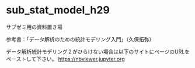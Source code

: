 # sub_stat_model_h29

サブゼミ用の資料置き場

参考書：「データ解析のための統計モデリング入門」（久保拓弥）

データ解析統計モデリング２がひらけない場合は以下のサイトにページのURLをペーストして下さい。
  https://nbviewer.jupyter.org

